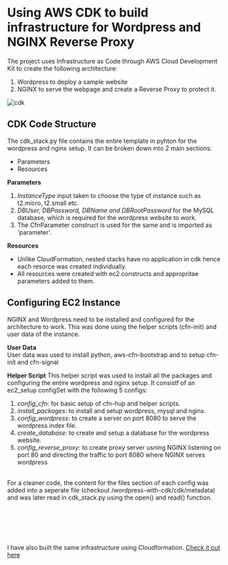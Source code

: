 # **Using AWS CDK to build infrastructure for Wordpress and NGINX Reverse Proxy**

The project uses Infrastructure as Code through AWS Cloud Development Kit to create the following architecture:

1. Wordpress to deploy a sample website
2. NGINX to serve the webpage and create a Reverse Proxy to protect it.



![cdk](https://user-images.githubusercontent.com/68993711/233850449-e246f25c-4b23-497f-a59e-d28ff3094478.png)



## CDK Code Structure

The cdk_stack.py file contains the entire template in pyhton for the wordpress and nginx setup. 
It can be broken down into 2 main sections: 
- Parameters
- Resources

**Parameters**
1. *InstanceType* input taken to choose the type of instance such as t2.micro, t2.small etc.
2. *DBUser, DBPassword, DBName and DBRootPassword* for the MySQL database, which is required for the wordpress website to work.
3. The CfnParameter construct is used for the same and is imported as 'parameter'.

**Resources**
- Unlike CloudFormation, nested stacks have no application in cdk hence each resorce was created individually.
- All resources were created with ec2 constructs and appropritae parameters added to them.


## Configuring EC2 Instance
NGINX and Wordpress need to be installed and configured for the architecture to work. This was done using the helper scripts (cfn-init) and user data of the instance.

**User Data**  
User data was used to install python, aws-cfn-bootstrap and to setup cfn-init and cfn-signal

**Helper Script** This helper script was used to install all the packages and configuring the entire wordpress and nginx setup. It consistf of an ec2_setup configSet with the following 5 configs:
1. *config_cfn*: for basic setup of cfn-hup and helper scripts.
2. *install_packages*: to install and setup wordpress, mysql and nginx. 
3. *config_wordpress*: to create a server on port 8080 to serve the wordpress index file.
4. *create_database*: to create and setup a database for the wordpress website.
5. *config_reverse_proxy*: to create proxy server usning NGINX listening on port 80 and directing the traffic to port 8080 where NGINX serves wordpress
<br />
For a cleaner code, the content for the files section of each config was added into a seperate file (checkout /wordpress-with-cdk/cdk/metadata) and was later read in cdk_stack.py using the open() and read() function.
<br />
<br />
<br />
<br />
<br />
<br />

I have also built the same infrastructure using Cloudformation. [Check it out here](https://github.com/Shubham27052/wordpressANDnginx-with-cloudformation)
